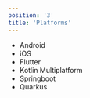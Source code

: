 ```yaml
---
position: '3'
title: 'Platforms'
---
```


- Android
- iOS
- Flutter
- Kotlin Multiplatform
- Springboot
- Quarkus
